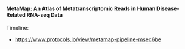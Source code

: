 #### MetaMap: An Atlas of Metatranscriptomic Reads in Human Disease-Related RNA-seq Data

Timeline:

* https://www.protocols.io/view/metamap-pipeline-msec6be
